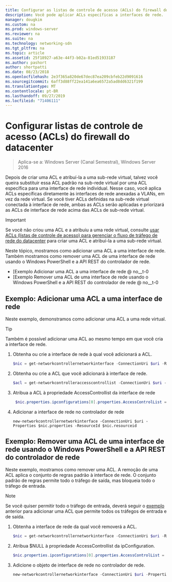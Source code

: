 ```yaml
---
title: Configurar as listas de controle de acesso (ACLs) do firewall do datacenter
description: Você pode aplicar ACLs específicas a interfaces de rede.  Se as ACLs também forem definidas na sub-rede virtual à qual a interface de rede está conectada, ambas as ACLs serão aplicadas, mas as ACLs de interface de rede serão priorizadas acima das ACLs de sub-rede virtual.
manager: dougkim
ms.custom: na
ms.prod: windows-server
ms.reviewer: na
ms.suite: na
ms.technology: networking-sdn
ms.tgt_pltfrm: na
ms.topic: article
ms.assetid: 25f18927-a63e-44f3-b02a-81ed51933187
ms.author: pashort
author: shortpatti
ms.date: 08/23/2018
ms.openlocfilehash: 2e3f365a820de67dec87ea209cbfeb22d9091616
ms.sourcegitcommit: 6aff3d88ff22ea141a6ea6572a5ad8dd6321f199
ms.translationtype: MT
ms.contentlocale: pt-BR
ms.lasthandoff: 09/27/2019
ms.locfileid: "71406111"
---
```

# <a name="configure-datacenter-firewall-access-control-lists-acls"></a>Configurar listas de controle de acesso (ACLs) do firewall do datacenter

>Aplica-se a: Windows Server (Canal Semestral), Windows Server 2016

Depois de criar uma ACL e atribuí-la a uma sub-rede virtual, talvez você queira substituir essa ACL padrão na sub-rede virtual por uma ACL específica para uma interface de rede individual.  Nesse caso, você aplica ACLs específicas diretamente às interfaces de rede anexadas a VLANs, em vez da rede virtual. Se você tiver ACLs definidas na sub-rede virtual conectada à interface de rede, ambas as ACLs serão aplicadas e priorizará as ACLs de interface de rede acima das ACLs de sub-rede virtual.

>[!IMPORTANT]
>Se você não criou uma ACL e a atribuiu a uma rede virtual, consulte [usar ACLs (listas de controle de acesso) para gerenciar o fluxo de tráfego de rede do datacenter](Use-Access-Control-Lists--ACLs--to-Manage-Datacenter-Network-Traffic-Flow.md) para criar uma ACL e atribuí-la a uma sub-rede virtual.  

Neste tópico, mostramos como adicionar uma ACL a uma interface de rede. Também mostramos como remover uma ACL de uma interface de rede usando o Windows PowerShell e a API REST do controlador de rede.

- [Exemplo Adicionar uma ACL a uma interface de rede @ no__t-0
- [Exemplo Remover uma ACL de uma interface de rede usando o Windows PowerShell e a API REST do controlador de rede @ no__t-0


## <a name="example-add-an-acl-to-a-network-interface"></a>Exemplo: Adicionar uma ACL a uma interface de rede
Neste exemplo, demonstramos como adicionar uma ACL a uma rede virtual. 

>[!TIP]
>Também é possível adicionar uma ACL ao mesmo tempo em que você cria a interface de rede.

1. Obtenha ou crie a interface de rede à qual você adicionará a ACL.
 
   ```PowerShell
   $nic = get-networkcontrollernetworkinterface -ConnectionUri $uri -ResourceId "MyVM_Ethernet1"
   ```
 
2. Obtenha ou crie a ACL que você adicionará à interface de rede.
 
   ```PowerShell
   $acl = get-networkcontrolleraccesscontrollist -ConnectionUri $uri -resourceid "AllowAllACL"
   ```
 
3. Atribua a ACL à propriedade AccessControllist da interface de rede
 
   ```PowerShell
    $nic.properties.ipconfigurations[0].properties.AccessControlList = $acl
   ```
 
4. Adicionar a interface de rede no controlador de rede
 
   ```
   new-networkcontrollernetworkinterface -ConnectionUri $uri -Properties $nic.properties -ResourceId $nic.resourceid
   ```
 
## <a name="example-remove-an-acl-from-a-network-interface-by-using-windows-powershell-and-the-network-controller-rest-api"></a>Exemplo: Remover uma ACL de uma interface de rede usando o Windows PowerShell e a API REST do controlador de rede
Neste exemplo, mostramos como remover uma ACL. A remoção de uma ACL aplica o conjunto de regras padrão à interface de rede. O conjunto padrão de regras permite todo o tráfego de saída, mas bloqueia todo o tráfego de entrada.

>[!NOTE]
>Se você quiser permitir todo o tráfego de entrada, deverá seguir o [exemplo](#example-add-an-acl-to-a-network-interface) anterior para adicionar uma ACL que permite todos os tráfegos de entrada e de saída.


1. Obtenha a interface de rede da qual você removerá a ACL.<br>
   ```PowerShell
   $nic = get-networkcontrollernetworkinterface -ConnectionUri $uri -ResourceId "MyVM_Ethernet1"
   ```
 
2. Atribua $NULL à propriedade AccessControllist da ipConfiguration.<br>
   ```PowerShell
   $nic.properties.ipconfigurations[0].properties.AccessControlList = $null
   ```
 
3. Adicione o objeto de interface de rede no controlador de rede.<br>
   ```PowerShell
   new-networkcontrollernetworkinterface -ConnectionUri $uri -Properties $nic.properties -ResourceId $nic.resourceid
   ```
